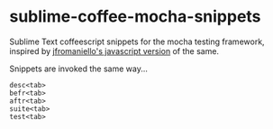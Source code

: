sublime-coffee-mocha-snippets
=============================

Sublime Text coffeescript snippets for the mocha testing framework, inspired by [jfromaniello's javascript version](https://github.com/jfromaniello/sublime-mocha-snippets) of the same.

Snippets are invoked the same way...
```
desc<tab>
befr<tab>
aftr<tab>
suite<tab>
test<tab>
```
